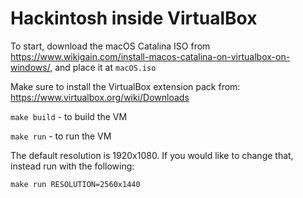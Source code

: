 # Hackintosh inside VirtualBox

To start, download the macOS Catalina ISO from
https://www.wikigain.com/install-macos-catalina-on-virtualbox-on-windows/,
and place it at `macOS.iso`

Make sure to install the VirtualBox extension pack from:
https://www.virtualbox.org/wiki/Downloads

`make build` - to build the VM

`make run` - to run the VM

The default resolution is 1920x1080. If you would like to change that, instead
run with the following:

`make run RESOLUTION=2560x1440`

